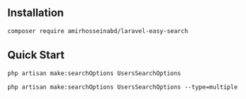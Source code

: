 ## Installation

```
composer require amirhosseinabd/laravel-easy-search
```

## Quick Start

```
php artisan make:searchOptions UsersSearchOptions
```

```
php artisan make:searchOptions UsersSearchOptions --type=multiple
```
